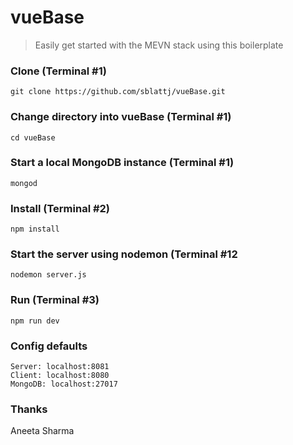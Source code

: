 # vueBase

> Easily get started with the MEVN stack using this boilerplate

### Clone (Terminal #1)
```
git clone https://github.com/sblattj/vueBase.git
```

### Change directory into vueBase (Terminal #1)
```
cd vueBase
```

### Start a local MongoDB instance (Terminal #1)
```
mongod
```

### Install (Terminal #2)
```
npm install
```

### Start the server using nodemon (Terminal #12
```
nodemon server.js
```

### Run (Terminal #3)
```
npm run dev
```

### Config defaults
```
Server: localhost:8081
Client: localhost:8080
MongoDB: localhost:27017
```

### Thanks
Aneeta Sharma
